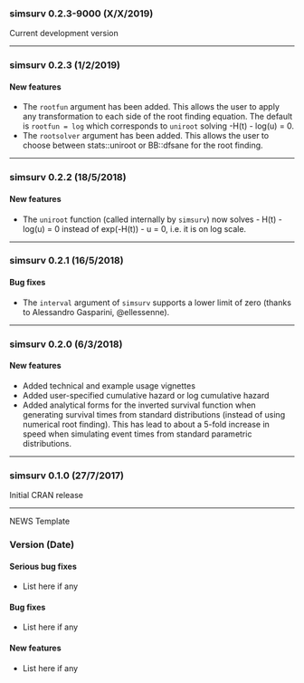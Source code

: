 ### simsurv 0.2.3-9000 (X/X/2019) 
 
Current development version
 
---

### simsurv 0.2.3 (1/2/2019)

#### New features
   * The `rootfun` argument has been added. This allows the user to apply any transformation to each side of the root finding equation. The default is `rootfun = log` which corresponds to `uniroot` solving -H(t) - log(u) = 0.
   * The `rootsolver` argument has been added. This allows the user to choose between stats::uniroot or BB::dfsane for the root finding.
	 
---

### simsurv 0.2.2 (18/5/2018)

#### New features
   * The `uniroot` function (called internally by `simsurv`) now solves - H(t) - log(u) = 0 instead of exp(-H(t)) - u = 0, i.e. it is on log scale.
   
---

### simsurv 0.2.1 (16/5/2018)

#### Bug fixes
   * The `interval` argument of `simsurv` supports a lower limit of zero (thanks to Alessandro Gasparini, @ellessenne).
   
---

### simsurv 0.2.0 (6/3/2018) 
 
#### New features    
   * Added technical and example usage vignettes
   * Added user-specified cumulative hazard or log cumulative hazard
   * Added analytical forms for the inverted survival function when generating survival times from standard distributions (instead of using numerical root finding). This has lead to about a 5-fold increase in speed when simulating event times from standard parametric distributions.
 
---

### simsurv 0.1.0 (27/7/2017)
  
Initial CRAN release

---

NEWS Template 

### Version (Date) 
 
#### Serious bug fixes   
   * List here if any 
   
#### Bug fixes    
   * List here if any 
   
#### New features    
   * List here if any    
